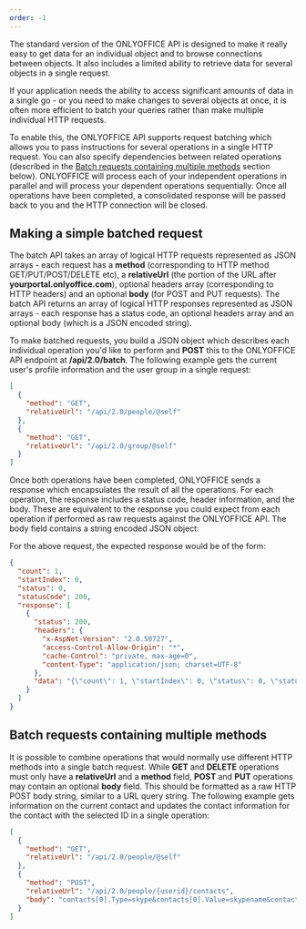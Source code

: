```yaml
---
order: -1
---
```


The standard version of the ONLYOFFICE API is designed to make it really easy to get data for an individual object and to browse connections between objects. It also includes a limited ability to retrieve data for several objects in a single request.

If your application needs the ability to access significant amounts of data in a single go - or you need to make changes to several objects at once, it is often more efficient to batch your queries rather than make multiple individual HTTP requests.

To enable this, the ONLYOFFICE API supports request batching which allows you to pass instructions for several operations in a single HTTP request. You can also specify dependencies between related operations (described in the [Batch requests containing multiple methods](#batch-requests-containing-multiple-methods) section below). ONLYOFFICE will process each of your independent operations in parallel and will process your dependent operations sequentially. Once all operations have been completed, a consolidated response will be passed back to you and the HTTP connection will be closed.

## Making a simple batched request

The batch API takes an array of logical HTTP requests represented as JSON arrays - each request has a **method** (corresponding to HTTP method GET/PUT/POST/DELETE etc), a **relativeUrl** (the portion of the URL after **yourportal.onlyoffice.com**), optional headers array (corresponding to HTTP headers) and an optional **body** (for POST and PUT requests). The batch API returns an array of logical HTTP responses represented as JSON arrays - each response has a status code, an optional headers array and an optional body (which is a JSON encoded string).

To make batched requests, you build a JSON object which describes each individual operation you'd like to perform and **POST** this to the ONLYOFFICE API endpoint at **/api/2.0/batch**. The following example gets the current user's profile information and the user group in a single request:

```json
[
  {
    "method": "GET",
    "relativeUrl": "/api/2.0/people/@self"
  },
  {
    "method": "GET",
    "relativeUrl": "/api/2.0/group/@self"
  }
]
```

Once both operations have been completed, ONLYOFFICE sends a response which encapsulates the result of all the operations. For each operation, the response includes a status code, header information, and the body. These are equivalent to the response you could expect from each operation if performed as raw requests against the ONLYOFFICE API. The body field contains a string encoded JSON object:

For the above request, the expected response would be of the form:

``` json
{
  "count": 1,
  "startIndex": 0,
  "status": 0,
  "statusCode": 200,
  "response": [
    {
      "status": 200,
      "headers": {
        "x-AspNet-Version": "2.0.50727",
        "access-Control-Allow-Origin": "*",
        "cache-Control": "private, max-age=0",
        "content-Type": "application/json; charset=UTF-8"
      },
      "data": "{\"count\": 1, \"startIndex\": 0, \"status\": 0, \"statusCode\": 200, \"response\": {\"id\": \"293bb997-28d8-4be0-8547-6eb50add1f3c\", \"userName\": \"Mike.Zanyatski\", \"firstName\": \"Mike\", \"lastName\": \"Zanyatski\", \"email\": \"mike@gmail.com\", \"birthday\": \"1974-05-16T05:00:00.0000000+05:00\", \"sex\": \"male\", \"status\": 1, \"terminated\": null, \"department\": \"Sample group\", \"workFrom\": \"2007-10-09T05:00:00.0000000+05:00\", \"location\": \"\", \"notes\": \"\", \"displayName\": \"Mike Zanyatski\", \"title\": \"Manager\", \"contacts\": [], \"groups\": [{\"id\": \"eeb47881-6330-4b6d-8a32-82366d4caf27\", \"name\": \"Sample group\", \"manager\": \"Jake.Zazhitski\"}], \"avatarMedium\": \"/data/0/userphotos/eeb47881-6330-4b6d-8a32-82366d4caf27_size_48-48.jpeg\", \"avatar\": \"/data/0/userphotos/eeb47881-6330-4b6d-8a32-82366d4caf27_size_82-82.jpeg\", \"avatarSmall\": \"/data/0/userphotos/eeb47881-6330-4b6d-8a32-82366d4caf27_size_32-32.jpeg\"}}"
    }
  ]
}
```

## Batch requests containing multiple methods

It is possible to combine operations that would normally use different HTTP methods into a single batch request. While **GET** and **DELETE** operations must only have a **relativeUrl** and a **method** field, **POST** and **PUT** operations may contain an optional **body** field. This should be formatted as a raw HTTP POST body string, similar to a URL query string. The following example gets information on the current contact and updates the contact information for the contact with the selected ID in a single operation:

```json
[
  {
    "method": "GET",
    "relativeUrl": "/api/2.0/people/@self"
  },
  {
    "method": "POST",
    "relativeUrl": "/api/2.0/people/{userid}/contacts",
    "body": "contacts[0].Type=skype&contacts[0].Value=skypename&contacts[1].Type=msn&contacts[1].Value=msn_login"
  }
]
```
